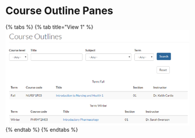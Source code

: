 # Course Outline Panes

{% tabs %}
{% tab title="View 1" %}
![CO1 - Listing page for Multiple Course Outlines](../.gitbook/assets/image%20%284%29.png)
{% endtab %}
{% endtabs %}

